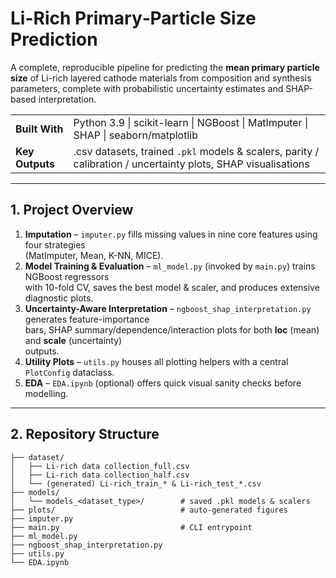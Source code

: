 # Li-Rich Primary‐Particle Size Prediction  
A complete, reproducible pipeline for predicting the **mean primary particle size** of Li-rich layered cathode materials from composition and synthesis parameters, complete with probabilistic uncertainty estimates and SHAP-based interpretation.

<table>
  <tr>
    <td><strong>Built With</strong></td>
    <td>Python 3.9 | scikit-learn | NGBoost | MatImputer | SHAP | seaborn/matplotlib</td>
  </tr>
  <tr>
    <td><strong>Key Outputs</strong></td>
    <td>.csv datasets, trained <code>.pkl</code> models &amp; scalers, parity / calibration / uncertainty plots, SHAP visualisations</td>
  </tr>
</table>

---

## 1. Project Overview
1. **Imputation** – `imputer.py` fills missing values in nine core features using four strategies  
   (MatImputer, Mean, K-NN, MICE).   
2. **Model Training & Evaluation** – `ml_model.py` (invoked by `main.py`) trains NGBoost regressors  
   with 10-fold CV, saves the best model & scaler, and produces extensive diagnostic plots.   
3. **Uncertainty-Aware Interpretation** – `ngboost_shap_interpretation.py` generates feature-importance  
   bars, SHAP summary/dependence/interaction plots for both **loc** (mean) and **scale** (uncertainty)  
   outputs.   
4. **Utility Plots** – `utils.py` houses all plotting helpers with a central `PlotConfig` dataclass.   
5. **EDA** – `EDA.ipynb` (optional) offers quick visual sanity checks before modelling.

---

## 2. Repository Structure
```text
├── dataset/
│   ├── Li-rich data collection_full.csv
│   ├── Li-rich data collection_half.csv
│   └── (generated) Li-rich_train_* & Li-rich_test_*.csv
├── models/
│   └── models_<dataset_type>/        # saved .pkl models & scalers
├── plots/                            # auto-generated figures
├── imputer.py
├── main.py                           # CLI entrypoint
├── ml_model.py
├── ngboost_shap_interpretation.py
├── utils.py
└── EDA.ipynb
